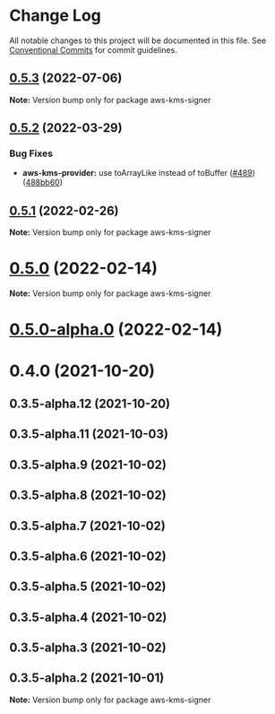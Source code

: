# Change Log

All notable changes to this project will be documented in this file.
See [Conventional Commits](https://conventionalcommits.org) for commit guidelines.

## [0.5.3](https://github.com/odanado/aws-kms-provider/compare/aws-kms-signer@0.5.2...aws-kms-signer@0.5.3) (2022-07-06)

**Note:** Version bump only for package aws-kms-signer

## [0.5.2](https://github.com/odanado/aws-kms-provider/compare/aws-kms-signer@0.5.1...aws-kms-signer@0.5.2) (2022-03-29)

### Bug Fixes

- **aws-kms-provider:** use toArrayLike instead of toBuffer ([#489](https://github.com/odanado/aws-kms-provider/issues/489)) ([488bb60](https://github.com/odanado/aws-kms-provider/commit/488bb60c81197b8734cc21da6fcec84e4c421598))

## [0.5.1](https://github.com/odanado/aws-kms-provider/compare/aws-kms-signer@0.5.0...aws-kms-signer@0.5.1) (2022-02-26)

**Note:** Version bump only for package aws-kms-signer

# [0.5.0](https://github.com/odanado/aws-kms-provider/compare/aws-kms-signer@0.5.0-alpha.0...aws-kms-signer@0.5.0) (2022-02-14)

**Note:** Version bump only for package aws-kms-signer

# [0.5.0-alpha.0](https://github.com/odanado/aws-kms-provider/compare/aws-kms-signer@0.3.5-alpha.0...aws-kms-signer@0.5.0-alpha.0) (2022-02-14)

# 0.4.0 (2021-10-20)

## 0.3.5-alpha.12 (2021-10-20)

## 0.3.5-alpha.11 (2021-10-03)

## 0.3.5-alpha.9 (2021-10-02)

## 0.3.5-alpha.8 (2021-10-02)

## 0.3.5-alpha.7 (2021-10-02)

## 0.3.5-alpha.6 (2021-10-02)

## 0.3.5-alpha.5 (2021-10-02)

## 0.3.5-alpha.4 (2021-10-02)

## 0.3.5-alpha.3 (2021-10-02)

## 0.3.5-alpha.2 (2021-10-01)

**Note:** Version bump only for package aws-kms-signer
